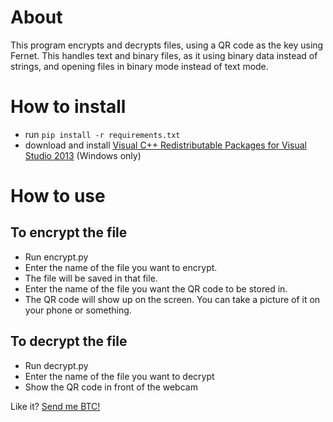 # About
This program encrypts and decrypts files, using a QR code as the key using Fernet. This handles text and binary files, as it using binary data instead of strings, and opening files in binary mode instead of text mode.
# How to install
- run `pip install -r requirements.txt`
- download and install [Visual C++ Redistributable Packages for Visual Studio 2013](https://www.microsoft.com/en-us/download/details.aspx?id=40784) (Windows only)
# How to use
## To encrypt the file
- Run encrypt.py
- Enter the name of the file you want to encrypt.
- The file will be saved in that file.
- Enter the name of the file you want the QR code to be stored in.
- The QR code will show up on the screen. You can take a picture of it on your phone or something.
## To decrypt the file
- Run decrypt.py
- Enter the name of the file you want to decrypt
- Show the QR code in front of the webcam

Like it? [Send me BTC!](bitcoin:bc1qdrchnx94jkjm0w8zfj3der2082rvn0482nsc6l?time=1648077358)

